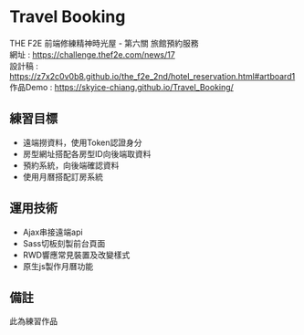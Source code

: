 # Travel Booking
THE F2E 前端修練精神時光屋 - 第六關 旅館預約服務\
網址 : https://challenge.thef2e.com/news/17 \
設計稿 : https://z7x2c0v0b8.github.io/the_f2e_2nd/hotel_reservation.html#artboard1 \
作品Demo : https://skyice-chiang.github.io/Travel_Booking/

## **練習目標**  
- 遠端撈資料，使用Token認證身分
- 房型網址搭配各房型ID向後端取資料
- 預約系統，向後端確認資料
- 使用月曆搭配訂房系統

## **運用技術**
- Ajax串接遠端api
- Sass切板刻製前台頁面
- RWD響應常見裝置及改變樣式 
- 原生js製作月曆功能

## 備註
此為練習作品
